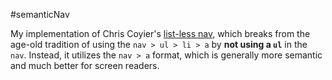 #semanticNav

My implementation of Chris Coyier's [list-less nav](http://css-tricks.com/navigation-in-lists-to-be-or-not-to-be/), which breaks from the age-old tradition of using the `nav > ul > li > a` by **not using a `ul`** in the `nav`. Instead, it utilizes the `nav > a` format, which is generally more semantic and much better for screen readers.
